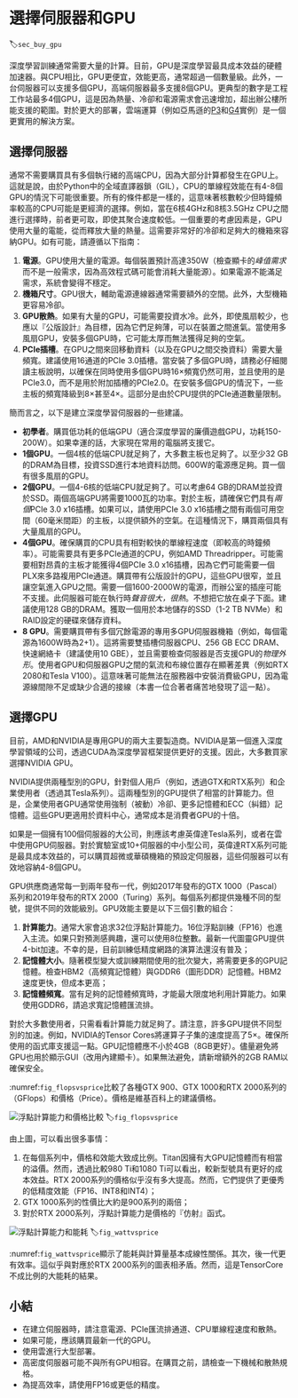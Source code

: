 # 選擇伺服器和GPU
:label:`sec_buy_gpu`

深度學習訓練通常需要大量的計算。目前，GPU是深度學習最具成本效益的硬體加速器。與CPU相比，GPU更便宜，效能更高，通常超過一個數量級。此外，一台伺服器可以支援多個GPU，高端伺服器最多支援8個GPU。更典型的數字是工程工作站最多4個GPU，這是因為熱量、冷卻和電源需求會迅速增加，超出辦公樓所能支援的範圍。對於更大的部署，雲端運算（例如亞馬遜的[P3](https://aws.amazon.com/ec2/instance-types/p3/)和[G4](https://aws.amazon.com/blogs/aws/in-the-works-ec2-instances-g4-with-nvidia-t4-gpus/)實例）是一個更實用的解決方案。

## 選擇伺服器

通常不需要購買具有多個執行緒的高端CPU，因為大部分計算都發生在GPU上。這就是說，由於Python中的全域直譯器鎖（GIL），CPU的單線程效能在有4-8個GPU的情況下可能很重要。所有的條件都是一樣的，這意味著核數較少但時鐘頻率較高的CPU可能是更經濟的選擇。例如，當在6核4GHz和8核3.5GHz CPU之間進行選擇時，前者更可取，即使其聚合速度較低。一個重要的考慮因素是，GPU使用大量的電能，從而釋放大量的熱量。這需要非常好的冷卻和足夠大的機箱來容納GPU。如有可能，請遵循以下指南：

1. **電源**。GPU使用大量的電源。每個裝置預計高達350W（檢查顯卡的*峰值需求*而不是一般需求，因為高效程式碼可能會消耗大量能源）。如果電源不能滿足需求，系統會變得不穩定。
1. **機箱尺寸**。GPU很大，輔助電源連線器通常需要額外的空間。此外，大型機箱更容易冷卻。
1. **GPU散熱**。如果有大量的GPU，可能需要投資水冷。此外，即使風扇較少，也應以『公版設計』為目標，因為它們足夠薄，可以在裝置之間進氣。當使用多風扇GPU，安裝多個GPU時，它可能太厚而無法獲得足夠的空氣。
1. **PCIe插槽**。在GPU之間來回移動資料（以及在GPU之間交換資料）需要大量頻寬。建議使用16通道的PCIe 3.0插槽。當安裝了多個GPU時，請務必仔細閱讀主板說明，以確保在同時使用多個GPU時16$\times$頻寬仍然可用，並且使用的是PCIe3.0，而不是用於附加插槽的PCIe2.0。在安裝多個GPU的情況下，一些主板的頻寬降級到8$\times$甚至4$\times$。這部分是由於CPU提供的PCIe通道數量限制。

簡而言之，以下是建立深度學習伺服器的一些建議。

* **初學者**。購買低功耗的低端GPU（適合深度學習的廉價遊戲GPU，功耗150-200W）。如果幸運的話，大家現在常用的電腦將支援它。
* **1個GPU**。一個4核的低端CPU就足夠了，大多數主板也足夠了。以至少32 GB的DRAM為目標，投資SSD進行本地資料訪問。600W的電源應足夠。買一個有很多風扇的GPU。
* **2個GPU**。一個4-6核的低端CPU就足夠了。可以考慮64 GB的DRAM並投資於SSD。兩個高端GPU將需要1000瓦的功率。對於主板，請確保它們具有*兩個*PCIe 3.0 x16插槽。如果可以，請使用PCIe 3.0 x16插槽之間有兩個可用空間（60毫米間距）的主板，以提供額外的空氣。在這種情況下，購買兩個具有大量風扇的GPU。
* **4個GPU**。確保購買的CPU具有相對較快的單線程速度（即較高的時鐘頻率）。可能需要具有更多PCIe通道的CPU，例如AMD Threadripper。可能需要相對昂貴的主板才能獲得4個PCIe 3.0 x16插槽，因為它們可能需要一個PLX來多路複用PCIe通道。購買帶有公版設計的GPU，這些GPU很窄，並且讓空氣進入GPU之間。需要一個1600-2000W的電源，而辦公室的插座可能不支援。此伺服器可能在執行時*聲音很大，很熱*。不想把它放在桌子下面。建議使用128 GB的DRAM。獲取一個用於本地儲存的SSD（1-2 TB NVMe）和RAID設定的硬碟來儲存資料。
* **8 GPU**。需要購買帶有多個冗餘電源的專用多GPU伺服器機箱（例如，每個電源為1600W時為2+1）。這將需要雙插槽伺服器CPU、256 GB ECC DRAM、快速網絡卡（建議使用10 GBE），並且需要檢查伺服器是否支援GPU的*物理外形*。使用者GPU和伺服器GPU之間的氣流和布線位置存在顯著差異（例如RTX 2080和Tesla V100）。這意味著可能無法在服務器中安裝消費級GPU，因為電源線間隙不足或缺少合適的接線（本書一位合著者痛苦地發現了這一點）。

## 選擇GPU

目前，AMD和NVIDIA是專用GPU的兩大主要製造商。NVIDIA是第一個進入深度學習領域的公司，透過CUDA為深度學習框架提供更好的支援。因此，大多數買家選擇NVIDIA GPU。

NVIDIA提供兩種型別的GPU，針對個人用戶（例如，透過GTX和RTX系列）和企業使用者（透過其Tesla系列）。這兩種型別的GPU提供了相當的計算能力。但是，企業使用者GPU通常使用強制（被動）冷卻、更多記憶體和ECC（糾錯）記憶體。這些GPU更適用於資料中心，通常成本是消費者GPU的十倍。

如果是一個擁有100個伺服器的大公司，則應該考慮英偉達Tesla系列，或者在雲中使用GPU伺服器。對於實驗室或10+伺服器的中小型公司，英偉達RTX系列可能是最具成本效益的，可以購買超微或華碩機箱的預設定伺服器，這些伺服器可以有效地容納4-8個GPU。

GPU供應商通常每一到兩年發布一代，例如2017年發布的GTX 1000（Pascal）系列和2019年發布的RTX 2000（Turing）系列。每個系列都提供幾種不同的型號，提供不同的效能級別。GPU效能主要是以下三個引數的組合：

1. **計算能力**。通常大家會追求32位浮點計算能力。16位浮點訓練（FP16）也進入主流。如果只對預測感興趣，還可以使用8位整數。最新一代圖靈GPU提供4-bit加速。不幸的是，目前訓練低精度網路的演算法還沒有普及；
1. **記憶體大小**。隨著模型變大或訓練期間使用的批次變大，將需要更多的GPU記憶體。檢查HBM2（高頻寬記憶體）與GDDR6（圖形DDR）記憶體。HBM2速度更快，但成本更高；
1. **記憶體頻寬**。當有足夠的記憶體頻寬時，才能最大限度地利用計算能力。如果使用GDDR6，請追求寬記憶體匯流排。

對於大多數使用者，只需看看計算能力就足夠了。請注意，許多GPU提供不同型別的加速。例如，NVIDIA的Tensor Cores將運算子子集的速度提高了5$\times$。確保所使用的函式庫支援這一點。GPU記憶體應不小於4GB（8GB更好）。儘量避免將GPU也用於顯示GUI（改用內建顯卡）。如果無法避免，請新增額外的2GB RAM以確保安全。

:numref:`fig_flopsvsprice`比較了各種GTX 900、GTX 1000和RTX 2000系列的（GFlops）和價格（Price）。價格是維基百科上的建議價格。

![浮點計算能力和價格比較](../img/flopsvsprice.svg)
:label:`fig_flopsvsprice`

由上圖，可以看出很多事情：

1. 在每個系列中，價格和效能大致成比例。Titan因擁有大GPU記憶體而有相當的溢價。然而，透過比較980 Ti和1080 Ti可以看出，較新型號具有更好的成本效益。RTX 2000系列的價格似乎沒有多大提高。然而，它們提供了更優秀的低精度效能（FP16、INT8和INT4）；
2. GTX 1000系列的性價比大約是900系列的兩倍；
3. 對於RTX 2000系列，浮點計算能力是價格的『仿射』函式。

![浮點計算能力和能耗](../img/wattvsprice.svg)
:label:`fig_wattvsprice`

:numref:`fig_wattvsprice`顯示了能耗與計算量基本成線性關係。其次，後一代更有效率。這似乎與對應於RTX 2000系列的圖表相矛盾。然而，這是TensorCore不成比例的大能耗的結果。

## 小結

* 在建立伺服器時，請注意電源、PCIe匯流排通道、CPU單線程速度和散熱。
* 如果可能，應該購買最新一代的GPU。
* 使用雲進行大型部署。
* 高密度伺服器可能不與所有GPU相容。在購買之前，請檢查一下機械和散熱規格。
* 為提高效率，請使用FP16或更低的精度。
